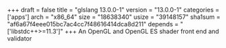 +++
draft = false
title = "glslang 13.0.0-1"
version = "13.0.0-1"
categories = ['apps']
arch = "x86_64"
size = "18638340"
usize = "39148157"
sha1sum = "af6a67f4eee015bc7ac4cc7f48616414dca8d211"
depends = "['libstdc++>=11.3']"
+++
An OpenGL and OpenGL ES shader front end and validator